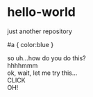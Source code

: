 # hello-world
just another repository
<!DOCTYPE html>
#a {
color:blue
}
<p id="a">so uh...how do you do this?<br>hhhhmmm<br>ok, wait, let me try this...<br>CLICK<br>OH!</p>
